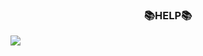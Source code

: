 **<h3 align = "center">:books:HELP:books:</h3>**

![](https://static9.tgstat.ru/channels/_0/67/6752d355cd303792f73a71df1ef9e7bb.jpg)
